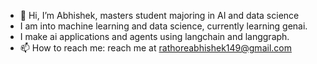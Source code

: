- 👋 Hi, I’m Abhishek, masters student majoring in AI and data science
- I am into machine learning and data science, currently learning genai.
- I make ai applications and agents using langchain and langgraph.
- 📫 How to reach me: reach me at rathoreabhishek149@gmail.com

<!---
a2hishek/a2hishek is a ✨ special ✨ repository because its `README.md` (this file) appears on your GitHub profile.
You can click the Preview link to take a look at your changes.
--->
